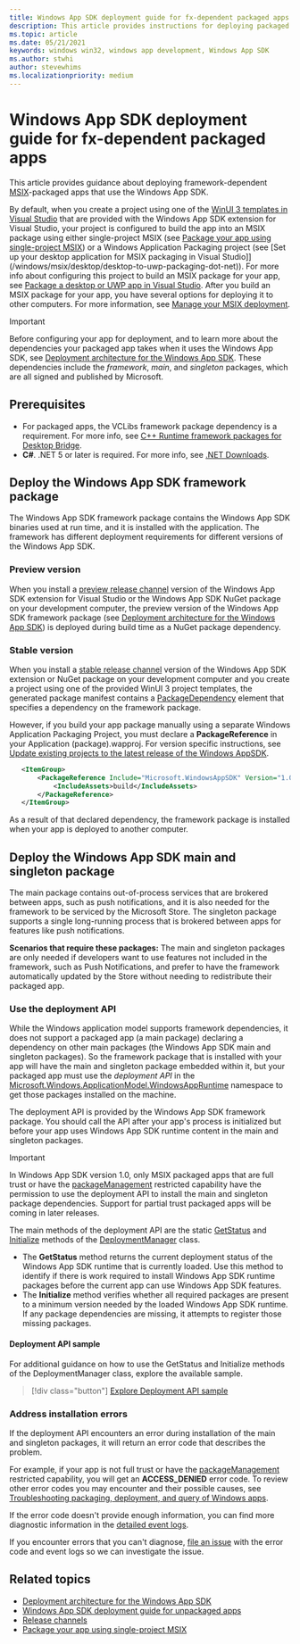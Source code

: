 ```yaml
---
title: Windows App SDK deployment guide for fx-dependent packaged apps 
description: This article provides instructions for deploying packaged apps that use the Windows App SDK.
ms.topic: article
ms.date: 05/21/2021
keywords: windows win32, windows app development, Windows App SDK 
ms.author: stwhi
author: stevewhims
ms.localizationpriority: medium
---
```


# Windows App SDK deployment guide for fx-dependent packaged apps 

This article provides guidance about deploying framework-dependent [MSIX](/windows/msix)-packaged apps that use the Windows App SDK.

By default, when you create a project using one of the [WinUI 3 templates in Visual Studio](..\winui\winui3\winui-project-templates-in-visual-studio.md) that are provided with the Windows App SDK extension for Visual Studio, your project is configured to build the app into an MSIX package using either single-project MSIX (see [Package your app using single-project MSIX](/windows/apps/windows-app-sdk/single-project-msix)) or a Windows Application Packaging project (see [Set up your desktop application for MSIX packaging in Visual Studio]](/windows/msix/desktop/desktop-to-uwp-packaging-dot-net)). For more info about configuring this project to build an MSIX package for your app, see [Package a desktop or UWP app in Visual Studio](/windows/msix/package/packaging-uwp-apps). After you build an MSIX package for your app, you have several options for deploying it to other computers. For more information, see [Manage your MSIX deployment](/windows/msix/desktop/managing-your-msix-deployment-overview).

> [!IMPORTANT]
> Before configuring your app for deployment, and to learn more about the dependencies your packaged app takes when it uses the Windows App SDK, see [Deployment architecture for the Windows App SDK](deployment-architecture.md). These dependencies include the *framework*, *main*, and *singleton* packages, which are all signed and published by Microsoft.

## Prerequisites

* For packaged apps, the VCLibs framework package dependency is a requirement. For more info, see [C++ Runtime framework packages for Desktop Bridge](/troubleshoot/cpp/c-runtime-packages-desktop-bridge).
* **C#**. .NET 5 or later is required. For more info, see [.NET Downloads](https://dotnet.microsoft.com/download/dotnet/).

## Deploy the Windows App SDK framework package

The Windows App SDK framework package contains the Windows App SDK binaries used at run time, and it is installed with the application. The framework has different deployment requirements for different versions of the Windows App SDK.

### Preview version

When you install a [preview release channel](preview-channel.md) version of the Windows App SDK extension for Visual Studio or the Windows App SDK NuGet package on your development computer, the preview version of the Windows App SDK framework package (see [Deployment architecture for the Windows App SDK](deployment-architecture.md)) is deployed during build time as a NuGet package dependency.

### Stable version

When you install a [stable release channel](stable-channel.md) version of the Windows App SDK extension or NuGet package on your development computer and you create a project using one of the provided WinUI 3 project templates, the generated package manifest contains a [PackageDependency](/uwp/schemas/appxpackage/uapmanifestschema/element-packagedependency) element that specifies a dependency on the framework package.

However, if you build your app package manually using a separate Windows Application Packaging Project, you must declare a **PackageReference** in your Application (package).wapproj. For version specific instructions, see [Update existing projects to the latest release of the Windows AppSDK](update-existing-projects-to-the-latest-release.md).

 ```xml
    <ItemGroup>
        <PackageReference Include="Microsoft.WindowsAppSDK" Version="1.0.1">
            <IncludeAssets>build</IncludeAssets>
        </PackageReference>
    </ItemGroup>
```

As a result of that declared dependency, the framework package is installed when your app is deployed to another computer.

## Deploy the Windows App SDK main and singleton package

The main package contains out-of-process services that are brokered between apps, such as push notifications, and it is also needed for the framework to be serviced by the Microsoft Store. The singleton package supports a single long-running process that is brokered between apps for features like push notifications. 

**Scenarios that require these packages:** The main and singleton packages are only needed if developers want to use features not included in the framework, such as Push Notifications, and prefer to have the framework automatically updated by the Store without needing to redistribute their packaged app.  

### Use the deployment API

While the Windows application model supports framework dependencies, it does not support a packaged app (a main package) declaring a dependency on other main packages (the Windows App SDK main and singleton packages). So the framework package that is installed with your app will have the main and singleton package embedded within it, but your packaged app must use the *deployment API* in the [Microsoft.Windows.ApplicationModel.WindowsAppRuntime](/windows/windows-app-sdk/api/winrt/microsoft.windows.applicationmodel.windowsappruntime) namespace to get those packages installed on the machine.

The deployment API is provided by the Windows App SDK framework package. You should call the API after your app's process is initialized but before your app uses Windows App SDK runtime content in the main and singleton packages. 

> [!IMPORTANT]
> In Windows App SDK version 1.0, only MSIX packaged apps that are full trust or have the [packageManagement](/windows/uwp/packaging/app-capability-declarations) restricted capability have the permission to use the deployment API to install the main and singleton package dependencies. Support for partial trust packaged apps will be coming in later releases. 

The main methods of the deployment API are the static [GetStatus](/windows/windows-app-sdk/api/winrt/microsoft.windows.applicationmodel.windowsappruntime.deploymentmanager.getstatus) and [Initialize](/windows/windows-app-sdk/api/winrt/microsoft.windows.applicationmodel.windowsappruntime.deploymentmanager.initialize) methods of the [DeploymentManager](/windows/windows-app-sdk/api/winrt/microsoft.windows.applicationmodel.windowsappruntime.deploymentmanager) class.

- The **GetStatus** method returns the current deployment status of the Windows App SDK runtime that is currently loaded. Use this method to identify if there is work required to install Windows App SDK runtime packages before the current app can use Windows App SDK features.
- The **Initialize** method verifies whether all required packages are present to a minimum version needed by the loaded Windows App SDK runtime. If any package dependencies are missing, it attempts to register those missing packages.

#### Deployment API sample 

For additional guidance on how to use the GetStatus and Initialize methods of the DeploymentManager class, explore the available sample. 

> [!div class="button"]
> [Explore Deployment API sample](https://github.com/microsoft/WindowsAppSDK-Samples/tree/main/Samples/DeploymentManager)

### Address installation errors

If the deployment API encounters an error during installation of the main and singleton packages, it will return an error code that describes the problem. 

For example, if your app is not full trust or have the [packageManagement](/windows/uwp/packaging/app-capability-declarations) restricted capability, you will get an **ACCESS_DENIED** error code. To review other error codes you may encounter and their possible causes, see [Troubleshooting packaging, deployment, and query of Windows apps](/windows/win32/appxpkg/troubleshooting#common-error-codes).

If the error code doesn't provide enough information, you can find more diagnostic information in the [detailed event logs](/windows/win32/appxpkg/troubleshooting#get-diagnostic-information).

If you encounter errors that you can't diagnose, [file an issue](https://github.com/microsoft/WindowsAppSDK/issues) with the error code and event logs so we can investigate the issue.

## Related topics

* [Deployment architecture for the Windows App SDK](deployment-architecture.md)
* [Windows App SDK deployment guide for unpackaged apps](deploy-unpackaged-apps.md)
* [Release channels](release-channels.md)
* [Package your app using single-project MSIX](/windows/apps/windows-app-sdk/single-project-msix)
